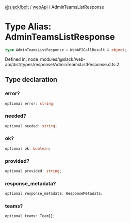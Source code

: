 [@slack/bolt](../../../../index.md) / [webApi](../index.md) / AdminTeamsListResponse

# Type Alias: AdminTeamsListResponse

```ts
type AdminTeamsListResponse = WebAPICallResult & object;
```

Defined in: node\_modules/@slack/web-api/dist/types/response/AdminTeamsListResponse.d.ts:2

## Type declaration

### error?

```ts
optional error: string;
```

### needed?

```ts
optional needed: string;
```

### ok?

```ts
optional ok: boolean;
```

### provided?

```ts
optional provided: string;
```

### response\_metadata?

```ts
optional response_metadata: ResponseMetadata;
```

### teams?

```ts
optional teams: Team[];
```
